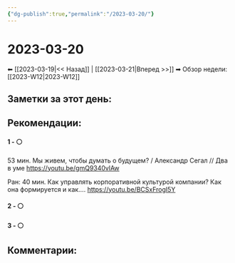 ```yaml
---
{"dg-publish":true,"permalink":"/2023-03-20/"}
---
```


# 2023-03-20

⬅  [[2023-03-19\|<<  Назад]] | [[2023-03-21\|Вперед >>]]  ➡
Обзор недели: [[2023-W12\|2023-W12]]


## Заметки за этот день:



## Рекомендации:

#### 1 - ⚪ 
53 мин. Мы живем, чтобы думать о будущем? / Александр Сегал // Два в уме
https://youtu.be/gmQ9340vlAw

Ран: 40 мин. Как управлять корпоративной культурой компании? Как она формируется и как….
https://youtu.be/BCSxFrogI5Y


#### 2 - ⚪ 

#### 3 - ⚪ 


## Комментарии:
